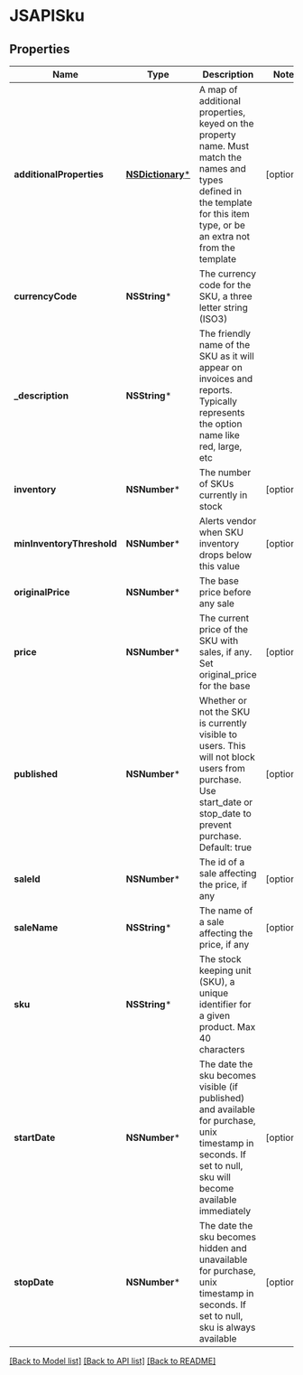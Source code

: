 # JSAPISku

## Properties
Name | Type | Description | Notes
------------ | ------------- | ------------- | -------------
**additionalProperties** | [**NSDictionary***](JSAPIProperty.md) | A map of additional properties, keyed on the property name.  Must match the names and types defined in the template for this item type, or be an extra not from the template | [optional] 
**currencyCode** | **NSString*** | The currency code for the SKU, a three letter string (ISO3) | 
**_description** | **NSString*** | The friendly name of the SKU as it will appear on invoices and reports. Typically represents the option name like red, large, etc | 
**inventory** | **NSNumber*** | The number of SKUs currently in stock | [optional] 
**minInventoryThreshold** | **NSNumber*** | Alerts vendor when SKU inventory drops below this value | [optional] 
**originalPrice** | **NSNumber*** | The base price before any sale | 
**price** | **NSNumber*** | The current price of the SKU with sales, if any. Set original_price for the base | [optional] 
**published** | **NSNumber*** | Whether or not the SKU is currently visible to users. This will not block users from purchase. Use start_date or stop_date to prevent purchase. Default: true | [optional] 
**saleId** | **NSNumber*** | The id of a sale affecting the price, if any | [optional] 
**saleName** | **NSString*** | The name of a sale affecting the price, if any | [optional] 
**sku** | **NSString*** | The stock keeping unit (SKU), a unique identifier for a given product.  Max 40 characters | 
**startDate** | **NSNumber*** | The date the sku becomes visible (if published) and available for purchase, unix timestamp in seconds.  If set to null, sku will become available immediately | [optional] 
**stopDate** | **NSNumber*** | The date the sku becomes hidden and unavailable for purchase, unix timestamp in seconds.  If set to null, sku is always available | [optional] 

[[Back to Model list]](../README.md#documentation-for-models) [[Back to API list]](../README.md#documentation-for-api-endpoints) [[Back to README]](../README.md)


